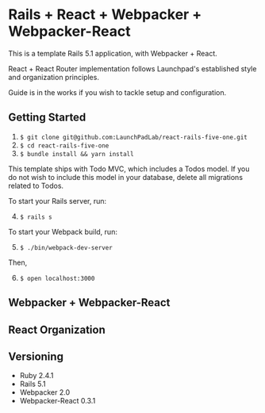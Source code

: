 # Rails + React + Webpacker + Webpacker-React

This is a template Rails 5.1 application, with Webpacker + React.

React + React Router implementation follows Launchpad's established style and organization principles.

Guide is in the works if you wish to tackle setup and configuration.
<!-- If you choose to tackle setup and configuration, feel free to follow our [guide](https://github.com/LaunchPadLab/process). -->

## Getting Started

  1. `$ git clone git@github.com:LaunchPadLab/react-rails-five-one.git`
  2. `$ cd react-rails-five-one`
  3. `$ bundle install && yarn install` 

  This template ships with Todo MVC, which includes a Todos model. 
  If you do not wish to include this model in your database, delete all migrations related to Todos.

  To start your Rails server, run:

  4. `$ rails s`

  To start your Webpack build, run:

  5. `$ ./bin/webpack-dev-server`

  Then,

  6. `$ open localhost:3000`


## Webpacker + Webpacker-React

## React Organization

## Versioning

 - Ruby 2.4.1
 - Rails 5.1
 - Webpacker 2.0
 - Webpacker-React 0.3.1
